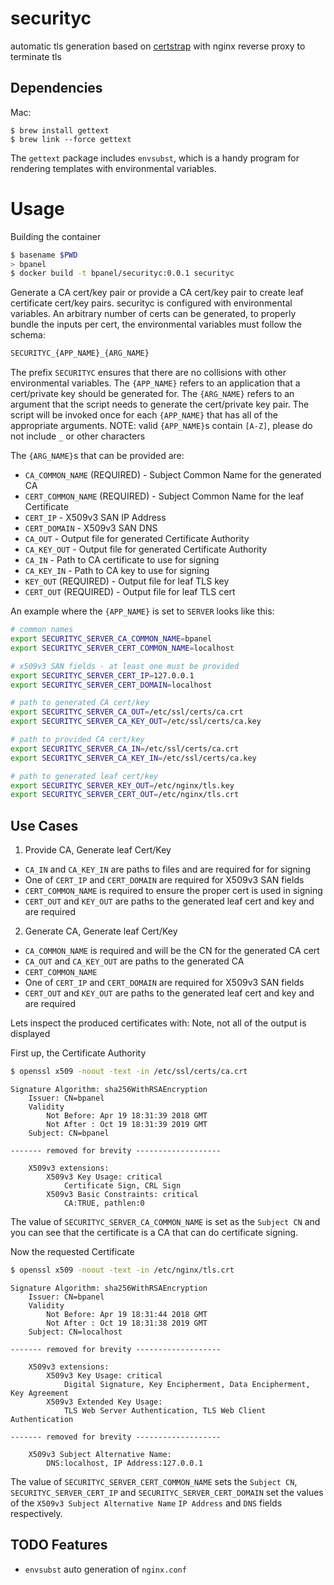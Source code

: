# securityc

automatic tls generation based on [certstrap](https://github.com/square/certstrap)
with nginx reverse proxy to terminate tls

## Dependencies

Mac:

```
$ brew install gettext
$ brew link --force gettext
```

The `gettext` package includes `envsubst`, which is a handy program
for rendering templates with environmental variables.

# Usage

Building the container

```bash
$ basename $PWD
> bpanel
$ docker build -t bpanel/securityc:0.0.1 securityc
```

Generate a CA cert/key pair or provide a CA cert/key pair to create leaf certificate cert/key pairs.
securityc is configured with environmental variables. An arbitrary number of certs can be generated,
to properly bundle the inputs per cert, the environmental variables must follow the schema:

```bash
SECURITYC_{APP_NAME}_{ARG_NAME}
```

The prefix `SECURITYC` ensures that there are no collisions with other environmental variables.
The `{APP_NAME}` refers to an application that a cert/private key should be generated for.
The `{ARG_NAME}` refers to an argument that the script needs to generate the cert/private key pair.
The script will be invoked once for each `{APP_NAME}` that has all of the appropriate arguments.
NOTE: valid `{APP_NAME}`s contain `[A-Z]`, please do not include `_` or other characters

The `{ARG_NAME}`s that can be provided are:

- `CA_COMMON_NAME` (REQUIRED) - Subject Common Name for the generated CA
- `CERT_COMMON_NAME` (REQUIRED) - Subject Common Name for the leaf Certificate
- `CERT_IP` - X509v3 SAN IP Address
- `CERT_DOMAIN` - X509v3 SAN DNS
- `CA_OUT` - Output file for generated Certificate Authority
- `CA_KEY_OUT` - Output file for generated Certificate Authority
- `CA_IN` - Path to CA certificate to use for signing
- `CA_KEY_IN` - Path to CA key to use for signing
- `KEY_OUT` (REQUIRED) - Output file for leaf TLS key
- `CERT_OUT` (REQUIRED) - Output file for leaf TLS cert

An example where the `{APP_NAME}` is set to `SERVER` looks like this:


```bash
# common names
export SECURITYC_SERVER_CA_COMMON_NAME=bpanel
export SECURITYC_SERVER_CERT_COMMON_NAME=localhost

# x509v3 SAN fields - at least one must be provided
export SECURITYC_SERVER_CERT_IP=127.0.0.1
export SECURITYC_SERVER_CERT_DOMAIN=localhost

# path to generated CA cert/key
export SECURITYC_SERVER_CA_OUT=/etc/ssl/certs/ca.crt
export SECURITYC_SERVER_CA_KEY_OUT=/etc/ssl/certs/ca.key

# path to provided CA cert/key
export SECURITYC_SERVER_CA_IN=/etc/ssl/certs/ca.crt
export SECURITYC_SERVER_CA_KEY_IN=/etc/ssl/certs/ca.key

# path to generated leaf cert/key
export SECURITYC_SERVER_KEY_OUT=/etc/nginx/tls.key
export SECURITYC_SERVER_CERT_OUT=/etc/nginx/tls.crt
```

## Use Cases

1. Provide CA, Generate leaf Cert/Key
  - `CA_IN` and `CA_KEY_IN` are paths to files and are required for for signing
  - One of `CERT_IP` and `CERT_DOMAIN` are required for X509v3 SAN fields
  - `CERT_COMMON_NAME` is required to ensure the proper cert is used in signing
  - `CERT_OUT` and `KEY_OUT` are paths to the generated leaf cert and key and are required
2. Generate CA, Generate leaf Cert/Key
  - `CA_COMMON_NAME` is required and will be the CN for the generated CA cert
  - `CA_OUT` and `CA_KEY_OUT` are paths to the generated CA
  - `CERT_COMMON_NAME` 
  - One of `CERT_IP` and `CERT_DOMAIN` are required for X509v3 SAN fields
  - `CERT_OUT` and `KEY_OUT` are paths to the generated leaf cert and key and are required


Lets inspect the produced certificates with:
Note, not all of the output is displayed

First up, the Certificate Authority

```bash
$ openssl x509 -noout -text -in /etc/ssl/certs/ca.crt
```

```
Signature Algorithm: sha256WithRSAEncryption
    Issuer: CN=bpanel
    Validity
        Not Before: Apr 19 18:31:39 2018 GMT
        Not After : Oct 19 18:31:39 2019 GMT
    Subject: CN=bpanel

------- removed for brevity -------------------

    X509v3 extensions:
        X509v3 Key Usage: critical
            Certificate Sign, CRL Sign
        X509v3 Basic Constraints: critical
            CA:TRUE, pathlen:0
```

The value of `SECURITYC_SERVER_CA_COMMON_NAME`
is set as the `Subject CN` and you can see that the certificate is a CA that
can do certificate signing.


Now the requested Certificate

```bash
$ openssl x509 -noout -text -in /etc/nginx/tls.crt
```

```
Signature Algorithm: sha256WithRSAEncryption
    Issuer: CN=bpanel
    Validity
        Not Before: Apr 19 18:31:44 2018 GMT
        Not After : Oct 19 18:31:38 2019 GMT
    Subject: CN=localhost

------- removed for brevity -------------------

    X509v3 extensions:
        X509v3 Key Usage: critical
            Digital Signature, Key Encipherment, Data Encipherment, Key Agreement
        X509v3 Extended Key Usage:
            TLS Web Server Authentication, TLS Web Client Authentication

------- removed for brevity -------------------

    X509v3 Subject Alternative Name:
        DNS:localhost, IP Address:127.0.0.1
```

The value of `SECURITYC_SERVER_CERT_COMMON_NAME` sets the `Subject CN`, 
`SECURITYC_SERVER_CERT_IP` and `SECURITYC_SERVER_CERT_DOMAIN` set the values
of the `X509v3 Subject Alternative Name` `IP Address` and `DNS` fields
respectively.

## TODO Features

- `envsubst` auto generation of `nginx.conf`

